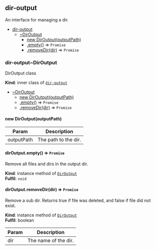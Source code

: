 <a name="module_dir-output"></a>

## dir-output
An interface for managing a dir.


* [dir-output](#module_dir-output)
    * [~DirOutput](#module_dir-output..DirOutput)
        * [new DirOutput(outputPath)](#new_module_dir-output..DirOutput_new)
        * [.empty()](#module_dir-output..DirOutput+empty) ⇒ <code>Promise</code>
        * [.removeDir(dir)](#module_dir-output..DirOutput+removeDir) ⇒ <code>Promise</code>

<a name="module_dir-output..DirOutput"></a>

### dir-output~DirOutput
DirOutput class

**Kind**: inner class of [<code>dir-output</code>](#module_dir-output)  

* [~DirOutput](#module_dir-output..DirOutput)
    * [new DirOutput(outputPath)](#new_module_dir-output..DirOutput_new)
    * [.empty()](#module_dir-output..DirOutput+empty) ⇒ <code>Promise</code>
    * [.removeDir(dir)](#module_dir-output..DirOutput+removeDir) ⇒ <code>Promise</code>

<a name="new_module_dir-output..DirOutput_new"></a>

#### new DirOutput(outputPath)

| Param | Description |
| --- | --- |
| outputPath | The path to the dir. |

<a name="module_dir-output..DirOutput+empty"></a>

#### dirOutput.empty() ⇒ <code>Promise</code>
Remove all files and dirs in the output dir.

**Kind**: instance method of [<code>DirOutput</code>](#module_dir-output..DirOutput)  
**Fulfil**: <code>void</code>  
<a name="module_dir-output..DirOutput+removeDir"></a>

#### dirOutput.removeDir(dir) ⇒ <code>Promise</code>
Remove a sub dir. Returns true if file was deleted, and false if file did not exist.

**Kind**: instance method of [<code>DirOutput</code>](#module_dir-output..DirOutput)  
**Fulfil**: boolean  

| Param | Description |
| --- | --- |
| dir | The name of the dir. |

